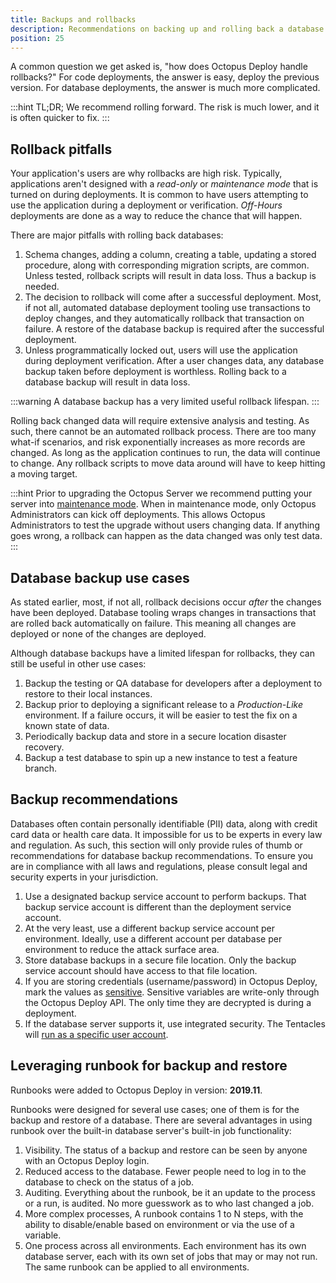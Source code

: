 ```yaml
---
title: Backups and rollbacks
description: Recommendations on backing up and rolling back a database during a failed deployment.
position: 25
---
```


A common question we get asked is, "how does Octopus Deploy handle rollbacks?"  For code deployments, the answer is easy, deploy the previous version.  For database deployments, the answer is much more complicated.

:::hint
TL;DR; We recommend rolling forward.  The risk is much lower, and it is often quicker to fix.
:::

## Rollback pitfalls

Your application's users are why rollbacks are high risk.  Typically, applications aren't designed with a *read-only* or *maintenance mode* that is turned on during deployments.  It is common to have users attempting to use the application during a deployment or verification.  *Off-Hours* deployments are done as a way to reduce the chance that will happen. 

There are major pitfalls with rolling back databases:

1. Schema changes, adding a column, creating a table, updating a stored procedure, along with corresponding migration scripts, are common.  Unless tested, rollback scripts will result in data loss.  Thus a backup is needed.
2. The decision to rollback will come after a successful deployment.  Most, if not all, automated database deployment tooling use transactions to deploy changes, and they automatically rollback that transaction on failure.  A restore of the database backup is required after the successful deployment.  
3. Unless programmatically locked out, users will use the application during deployment verification.  After a user changes data, any database backup taken before deployment is worthless.  Rolling back to a database backup will result in data loss.

:::warning
A database backup has a very limited useful rollback lifespan.
:::

Rolling back changed data will require extensive analysis and testing.  As such, there cannot be an automated rollback process.  There are too many what-if scenarios, and risk exponentially increases as more records are changed.  As long as the application continues to run, the data will continue to change.  Any rollback scripts to move data around will have to keep hitting a moving target. 

:::hint
Prior to upgrading the Octopus Server we recommend putting your server into [maintenance mode](/docs/administration/managing-infrastructure/maintenance-mode.md).  When in maintenance mode, only Octopus Administrators can kick off deployments.  This allows Octopus Administrators to test the upgrade without users changing data.  If anything goes wrong, a rollback can happen as the data changed was only test data.
:::

## Database backup use cases

As stated earlier, most, if not all, rollback decisions occur _after_ the changes have been deployed.  Database tooling wraps changes in transactions that are rolled back automatically on failure. This meaning all changes are deployed or none of the changes are deployed.  

Although database backups have a limited lifespan for rollbacks, they can still be useful in other use cases:

1. Backup the testing or QA database for developers after a deployment to restore to their local instances.
2. Backup prior to deploying a significant release to a *Production-Like* environment.  If a failure occurs, it will be easier to test the fix on a known state of data.
3. Periodically backup data and store in a secure location disaster recovery.
4. Backup a test database to spin up a new instance to test a feature branch.

## Backup recommendations

Databases often contain personally identifiable (PII) data, along with credit card data or health care data.  It impossible for us to be experts in every law and regulation.  As such, this section will only provide rules of thumb or recommendations for database backup recommendations.  To ensure you are in compliance with all laws and regulations, please consult legal and security experts in your jurisdiction.

1. Use a designated backup service account to perform backups.  That backup service account is different than the deployment service account.
2. At the very least, use a different backup service account per environment.  Ideally, use a different account per database per environment to reduce the attack surface area.
3. Store database backups in a secure file location.  Only the backup service account should have access to that file location.  
4. If you are storing credentials (username/password) in Octopus Deploy, mark the values as [sensitive](/docs/projects/variables/sensitive-variables.md).  Sensitive variables are write-only through the Octopus Deploy API.  The only time they are decrypted is during a deployment.
5. If the database server supports it, use integrated security.  The Tentacles will [run as a specific user account](/docs/infrastructure/deployment-targets/windows-targets/running-tentacle-under-a-specific-user-account.md).  

## Leveraging runbook for backup and restore

Runbooks were added to Octopus Deploy in version: **2019.11**.

Runbooks were designed for several use cases; one of them is for the backup and restore of a database.  There are several advantages in using runbook over the built-in database server's built-in job functionality:

1. Visibility. The status of a backup and restore can be seen by anyone with an Octopus Deploy login.  
2. Reduced access to the database. Fewer people need to log in to the database to check on the status of a job.
3. Auditing. Everything about the runbook, be it an update to the process or a run, is audited.  No more guesswork as to who last changed a job.
4. More complex processes, A runbook contains 1 to N steps, with the ability to disable/enable based on environment or via the use of a variable.
5. One process across all environments. Each environment has its own database server, each with its own set of jobs that may or may not run.  The same runbook can be applied to all environments.